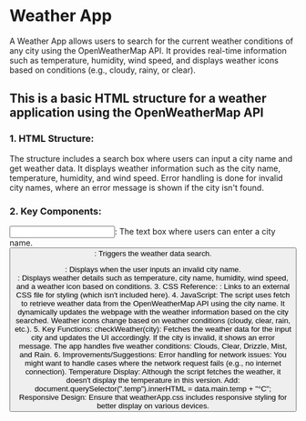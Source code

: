 # Weather App
A Weather App allows users to search for the current weather conditions of any city using the OpenWeatherMap API. It provides real-time information such as temperature, humidity, wind speed, and displays weather icons based on conditions (e.g., cloudy, rainy, or clear). 

## This is a basic HTML structure for a weather application using the OpenWeatherMap API

### 1. HTML Structure:
The structure includes a search box where users can input a city name and get weather data.
It displays weather information such as the city name, temperature, humidity, and wind speed.
Error handling is done for invalid city names, where an error message is shown if the city isn't found.
### 2. Key Components:
<input>: The text box where users can enter a city name.
<button>: Triggers the weather data search.
<div class="error">: Displays when the user inputs an invalid city name.
<div class="weather">: Displays weather details such as temperature, city name, humidity, wind speed, and a weather icon based on conditions.
3. CSS Reference:
<link rel="stylesheet" href="weatherApp.css">: Links to an external CSS file for styling (which isn't included here).
4. JavaScript:
The script uses fetch to retrieve weather data from the OpenWeatherMap API using the city name.
It dynamically updates the webpage with the weather information based on the city searched.
Weather icons change based on weather conditions (cloudy, clear, rain, etc.).
5. Key Functions:
checkWeather(city): Fetches the weather data for the input city and updates the UI accordingly. If the city is invalid, it shows an error message.
The app handles five weather conditions: Clouds, Clear, Drizzle, Mist, and Rain.
6. Improvements/Suggestions:
Error handling for network issues: You might want to handle cases where the network request fails (e.g., no internet connection).
Temperature Display: Although the script fetches the weather, it doesn't display the temperature in this version.
Add: document.querySelector(".temp").innerHTML = data.main.temp + "°C";
Responsive Design: Ensure that weatherApp.css includes responsive styling for better display on various devices.

